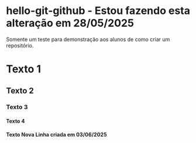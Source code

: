 # hello-git-github - Estou fazendo esta alteração em 28/05/2025
Somente um teste para demonstração aos alunos de como criar um repositório.

# Texto 1
## Texto 2
### Texto 3
#### Texto 4
#### Texto Nova Linha criada em 03/06/2025
